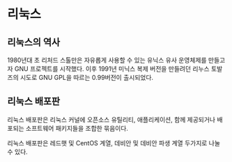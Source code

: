 # 리눅스

## 리눅스의 역사

1980년대 초 리처드 스톨만은 자유롭게 사용할 수 있는 유닉스 유사 운영체제를 만들고자 GNU 프로젝트를 시작했다. 이후 1991년 미닉스 복제 버전을 만들려던 리누스 토발즈의 시도로 GNU GPL을 따르는 0.99버전이 출시되었다.

## 리눅스 배포판

리눅스 배포판은 리눅스 커널에 오픈소스 유틸리티, 애플리케이션, 함께 제공되거나 배포되는 소프트웨어 패키지들을 조합한 묶음이다.

리눅스 배포판은 레드햇 및 CentOS 계열, 데비안 및 데비안 파생 계열 두가지로 나눌 수 있다.

